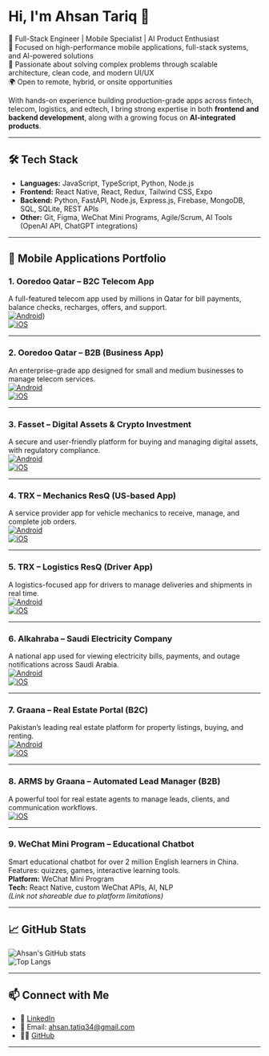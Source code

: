 # Hi, I'm Ahsan Tariq 👋

🚀 Full-Stack Engineer | Mobile Specialist | AI Product Enthusiast  
🎯 Focused on high-performance mobile applications, full-stack systems, and AI-powered solutions  
🧠 Passionate about solving complex problems through scalable architecture, clean code, and modern UI/UX  
🌍 Open to remote, hybrid, or onsite opportunities

With hands-on experience building production-grade apps across fintech, telecom, logistics, and edtech, I bring strong expertise in both **frontend and backend development**, along with a growing focus on **AI-integrated products**.


---

## 🛠 Tech Stack

- **Languages:** JavaScript, TypeScript, Python, Node.js
- **Frontend:** React Native, React, Redux, Tailwind CSS, Expo
- **Backend:** Python, FastAPI, Node.js, Express.js, Firebase, MongoDB, SQL, SQLite, REST APIs
- **Other:** Git, Figma, WeChat Mini Programs, Agile/Scrum, AI Tools (OpenAI API, ChatGPT integrations)

---

## 📱 Mobile Applications Portfolio

### 1. Ooredoo Qatar – B2C Telecom App  
A full-featured telecom app used by millions in Qatar for bill payments, balance checks, recharges, offers, and support.  
[![Android](https://img.shields.io/badge/Android-Play_Store-green?logo=android)](https://play.google.com/store/search?q=ooredoo%20qatar&c=apps&hl=en))  
[![iOS](https://img.shields.io/badge/iOS-App_Store-blue?logo=apple)](https://apps.apple.com/qa/app/ooredoo-app/id519207540)

---

### 2. Ooredoo Qatar – B2B (Business App)  
An enterprise-grade app designed for small and medium businesses to manage telecom services.  
[![Android](https://img.shields.io/badge/Android-Play_Store-green?logo=android)](https://play.google.com/store/apps/details?id=com.ooredoo.business&hl=en&gl=US)  
[![iOS](https://img.shields.io/badge/iOS-App_Store-blue?logo=apple)](https://apps.apple.com/qa/app/ooredoo-business/id1509299626)

---

### 3. Fasset – Digital Assets & Crypto Investment  
A secure and user-friendly platform for buying and managing digital assets, with regulatory compliance.  
[![Android](https://img.shields.io/badge/Android-Play_Store-green?logo=android)](https://play.google.com/store/apps/details?id=com.fasset.app&hl=en&gl=US)  
[![iOS](https://img.shields.io/badge/iOS-App_Store-blue?logo=apple)](https://apps.apple.com/id/app/fasset/id1609430573)

---

### 4. TRX – Mechanics ResQ (US-based App)  
A service provider app for vehicle mechanics to receive, manage, and complete job orders.  
[![Android](https://img.shields.io/badge/Android-Play_Store-green?logo=android)](https://play.google.com/store/apps/details?id=com.dcmechanic.trx&hl=en&gl=US)  
[![iOS](https://img.shields.io/badge/iOS-App_Store-blue?logo=apple)](https://apps.apple.com/us/app/mechanics-resq/id6443657602)

---

### 5. TRX – Logistics ResQ (Driver App)  
A logistics-focused app for drivers to manage deliveries and shipments in real time.  
[![Android](https://img.shields.io/badge/Android-Play_Store-green?logo=android)](https://play.google.com/store/apps/details?id=com.dcdriver.trx&hl=en&gl=US)  
[![iOS](https://img.shields.io/badge/iOS-App_Store-blue?logo=apple)](https://apps.apple.com/us/app/logistics-resq/id6443518447)

---

### 6. Alkahraba – Saudi Electricity Company  
A national app used for viewing electricity bills, payments, and outage notifications across Saudi Arabia.  
[![Android](https://img.shields.io/badge/Android-Play_Store-green?logo=android)](https://play.google.com/store/apps/details?id=com.se.ele&hl=en&gl=US)  
[![iOS](https://img.shields.io/badge/iOS-App_Store-blue?logo=apple)](https://apps.apple.com/sa/app/%D8%A7%D9%84%D9%83%D9%87%D8%B1%D8%A8%D8%A7%D8%A1/id1194224580)

---

### 7. Graana – Real Estate Portal (B2C)  
Pakistan’s leading real estate platform for property listings, buying, and renting.  
[![Android](https://img.shields.io/badge/Android-Play_Store-green?logo=android)](https://play.google.com/store/apps/details?id=com.graana.app&hl=en&gl=US)  
[![iOS](https://img.shields.io/badge/iOS-App_Store-blue?logo=apple)](https://apps.apple.com/pk/app/graana-com/id1558809941)

---

### 8. ARMS by Graana – Automated Lead Manager (B2B)  
A powerful tool for real estate agents to manage leads, clients, and communication workflows.  
[![iOS](https://img.shields.io/badge/iOS-App_Store-blue?logo=apple)](https://apps.apple.com/pk/app/arms-by-graana/id1560394231)

---

### 9. WeChat Mini Program – Educational Chatbot  
Smart educational chatbot for over 2 million English learners in China.  
Features: quizzes, games, interactive learning tools.  
**Platform:** WeChat Mini Program  
**Tech:** React Native, custom WeChat APIs, AI, NLP  
*(Link not shareable due to platform limitations)*

---

## 📈 GitHub Stats

![Ahsan's GitHub stats](https://github-readme-stats.vercel.app/api?username=Ahsan343&show_icons=true&theme=tokyonight)  
![Top Langs](https://github-readme-stats.vercel.app/api/top-langs/?username=Ahsan343&layout=compact&theme=tokyonight)

---

## 📫 Connect with Me

- 💼 [LinkedIn](https://linkedin.com/in/ahsan-tariq16)
- 📧 Email: ahsan.tatiq34@gmail.com
- 🧑‍💻 [GitHub](https://github.com/Ahsan343)

---
